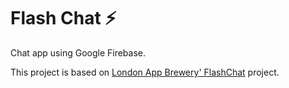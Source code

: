 # Flash Chat ⚡️
Chat app using Google Firebase.

This project is based on [London App Brewery' FlashChat](https://github.com/londonappbrewery/flash-chat-flutter) project.
